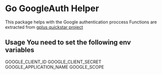 # Go GoogleAuth Helper
This package helps with the Google authentication proccess
Functions are extracted from [gplus quickstar project](https://github.com/alfonsodev/gplus-quickstart-go/blob/master/main.go)

## Usage You need to set the following env variables
  GOOGLE_CLIENT_ID
  GOOGLE_CLIENT_SECRET
  GOOGLE_APPLICATION_NAME
  GOOGLE_SCOPE

